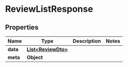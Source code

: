 
# ReviewListResponse

## Properties
Name | Type | Description | Notes
------------ | ------------- | ------------- | -------------
**data** | [**List&lt;ReviewDto&gt;**](ReviewDto.md) |  | 
**meta** | **Object** |  | 



